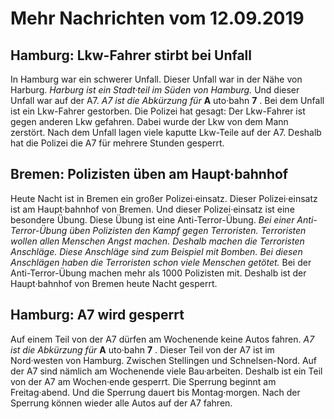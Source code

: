 # Mehr Nachrichten vom 12.09.2019


## Hamburg: Lkw-Fahrer stirbt bei Unfall
In Hamburg war ein schwerer Unfall. Dieser Unfall war in der Nähe von Harburg. 
*Harburg ist ein Stadt·teil im Süden von Hamburg.* Und dieser Unfall war auf der A7. 
*A7 ist die Abkürzung für* **A** uto·bahn **7** . Bei dem Unfall ist ein Lkw-Fahrer gestorben. Die Polizei hat gesagt: Der Lkw-Fahrer ist gegen anderen Lkw gefahren. Dabei wurde der Lkw von dem Mann zerstört. Nach dem Unfall lagen viele kaputte Lkw-Teile auf der A7. Deshalb hat die Polizei die A7 für mehrere Stunden gesperrt. 

## Bremen: Polizisten üben am Haupt·bahnhof
Heute Nacht ist in Bremen ein großer Polizei·einsatz. Dieser Polizei·einsatz ist am Haupt·bahnhof von Bremen. Und dieser Polizei·einsatz ist eine besondere Übung. Diese Übung ist eine Anti-Terror-Übung. 
*Bei einer Anti-Terror-Übung üben Polizisten den Kampf gegen Terroristen.* 
*Terroristen wollen allen Menschen Angst machen.* 
*Deshalb machen die Terroristen Anschläge.* 
*Diese Anschläge sind zum Beispiel mit Bomben.* 
*Bei diesen Anschlägen haben die Terroristen schon viele Menschen getötet.* Bei der Anti-Terror-Übung machen mehr als 1000 Polizisten mit. Deshalb ist der Haupt·bahnhof von Bremen heute Nacht gesperrt. 

## Hamburg: A7 wird gesperrt
Auf einem Teil von der A7 dürfen am Wochenende keine Autos fahren. 
*A7 ist die Abkürzung für* **A** uto·bahn **7** . Dieser Teil von der A7 ist im Nord·westen von Hamburg. Zwischen Stellingen und Schnelsen-Nord. Auf der A7 sind nämlich am Wochenende viele Bau·arbeiten. Deshalb ist ein Teil von der A7 am Wochen·ende gesperrt. Die Sperrung beginnt am Freitag·abend. Und die Sperrung dauert bis Montag·morgen. Nach der Sperrung können wieder alle Autos auf der A7 fahren. 
